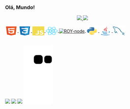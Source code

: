 ### Olá, Mundo!
<div align="center">
  <a href="https://github.com/evertonROY">
  <img height="180em" src="https://github-readme-stats.vercel.app/api?username=evertonROY&show_icons=true&theme=omni&include_all_commits=true&count_private=true"/>
  <img height="180em" src="https://github-readme-stats.vercel.app/api/top-langs/?username=evertonROY&layout=compact&langs_count=7&theme=omni"/>
</div>
<div style="display: inline_block"><br>
  <img align="center" alt="ROY-HTML" height="30" width="40" src="https://raw.githubusercontent.com/devicons/devicon/master/icons/html5/html5-original.svg">
  <img align="center" alt="ROY-CSS" height="30" width="40" src="https://raw.githubusercontent.com/devicons/devicon/master/icons/css3/css3-original.svg">
  <img align="center" alt="ROY-Js" height="30" width="40" src="https://raw.githubusercontent.com/devicons/devicon/master/icons/javascript/javascript-plain.svg">
  <img align="center" alt="ROY-React" height="30" width="40" src="https://raw.githubusercontent.com/devicons/devicon/master/icons/react/react-original.svg">
  <img align="center" alt="ROY-node" height="30" width="40"  src="https://cdn.jsdelivr.net/gh/devicons/devicon/icons/nodejs/nodejs-plain.svg">
  <img align="center" alt="ROY-Python" height="30" width="40" src="https://raw.githubusercontent.com/devicons/devicon/master/icons/python/python-original.svg">
  <img align="center" alt="ROY-Python" height="30" width="40" src="https://raw.githubusercontent.com/devicons/devicon/master/icons/java/java-original.svg">
  <img align="center" alt="ROY-Python" height="30" width="40" src="https://raw.githubusercontent.com/devicons/devicon/master/icons/mysql/mysql-original.svg">
</div>
  
 ##
  

  <a href="https://www.linkedin.com/in/evertonRoy" target="_blank"><img src="https://img.shields.io/badge/-LinkedIn-%230077B5?style=for-the-badge&logo=linkedin&logoColor=white" target="_blank"></a> 
    <a href = "mailto:evertonsantosld@hotmail.com"><img src="https://img.shields.io/badge/-Gmail-%23333?style=for-the-badge&logo=gmail&logoColor=white" target="_blank"></a>
<a href="https://t.me/Eurobot2" target="_blank"><img src="https://img.shields.io/badge/Telegram-2CA5E0?style=for-the-badge&logo=telegram&logoColor=white"></a>
![Snake animation](https://github.com/evertonROY/evertonROY/blob/output/github-contribution-grid-snake.svg)
